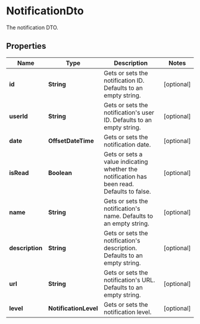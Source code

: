 

# NotificationDto

The notification DTO.

## Properties

| Name | Type | Description | Notes |
|------------ | ------------- | ------------- | -------------|
|**id** | **String** | Gets or sets the notification ID. Defaults to an empty string. |  [optional] |
|**userId** | **String** | Gets or sets the notification&#39;s user ID. Defaults to an empty string. |  [optional] |
|**date** | **OffsetDateTime** | Gets or sets the notification date. |  [optional] |
|**isRead** | **Boolean** | Gets or sets a value indicating whether the notification has been read. Defaults to false. |  [optional] |
|**name** | **String** | Gets or sets the notification&#39;s name. Defaults to an empty string. |  [optional] |
|**description** | **String** | Gets or sets the notification&#39;s description. Defaults to an empty string. |  [optional] |
|**url** | **String** | Gets or sets the notification&#39;s URL. Defaults to an empty string. |  [optional] |
|**level** | **NotificationLevel** | Gets or sets the notification level. |  [optional] |



